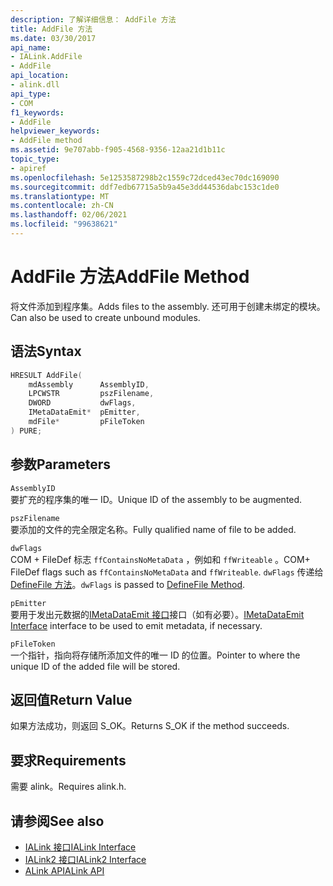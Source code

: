 ```yaml
---
description: 了解详细信息： AddFile 方法
title: AddFile 方法
ms.date: 03/30/2017
api_name:
- IALink.AddFile
- AddFile
api_location:
- alink.dll
api_type:
- COM
f1_keywords:
- AddFile
helpviewer_keywords:
- AddFile method
ms.assetid: 9e707abb-f905-4568-9356-12aa21d1b11c
topic_type:
- apiref
ms.openlocfilehash: 5e1253587298b2c1559c72dced43ec70dc169090
ms.sourcegitcommit: ddf7edb67715a5b9a45e3dd44536dabc153c1de0
ms.translationtype: MT
ms.contentlocale: zh-CN
ms.lasthandoff: 02/06/2021
ms.locfileid: "99638621"
---
```

# <a name="addfile-method"></a><span data-ttu-id="955e0-103">AddFile 方法</span><span class="sxs-lookup"><span data-stu-id="955e0-103">AddFile Method</span></span>

<span data-ttu-id="955e0-104">将文件添加到程序集。</span><span class="sxs-lookup"><span data-stu-id="955e0-104">Adds files to the assembly.</span></span> <span data-ttu-id="955e0-105">还可用于创建未绑定的模块。</span><span class="sxs-lookup"><span data-stu-id="955e0-105">Can also be used to create unbound modules.</span></span>  
  
## <a name="syntax"></a><span data-ttu-id="955e0-106">语法</span><span class="sxs-lookup"><span data-stu-id="955e0-106">Syntax</span></span>  
  
```cpp  
HRESULT AddFile(  
    mdAssembly      AssemblyID,  
    LPCWSTR         pszFilename,  
    DWORD           dwFlags,  
    IMetaDataEmit*  pEmitter,  
    mdFile*         pFileToken  
) PURE;  
```  
  
## <a name="parameters"></a><span data-ttu-id="955e0-107">参数</span><span class="sxs-lookup"><span data-stu-id="955e0-107">Parameters</span></span>  

 `AssemblyID`  
 <span data-ttu-id="955e0-108">要扩充的程序集的唯一 ID。</span><span class="sxs-lookup"><span data-stu-id="955e0-108">Unique ID of the assembly to be augmented.</span></span>  
  
 `pszFilename`  
 <span data-ttu-id="955e0-109">要添加的文件的完全限定名称。</span><span class="sxs-lookup"><span data-stu-id="955e0-109">Fully qualified name of file to be added.</span></span>  
  
 `dwFlags`  
 <span data-ttu-id="955e0-110">COM + FileDef 标志 `ffContainsNoMetaData` ，例如和 `ffWriteable` 。</span><span class="sxs-lookup"><span data-stu-id="955e0-110">COM+ FileDef flags such as `ffContainsNoMetaData` and `ffWriteable`.</span></span> <span data-ttu-id="955e0-111">`dwFlags` 传递给 [DefineFile 方法](../metadata/imetadataassemblyemit-definefile-method.md)。</span><span class="sxs-lookup"><span data-stu-id="955e0-111">`dwFlags` is passed to [DefineFile Method](../metadata/imetadataassemblyemit-definefile-method.md).</span></span>  
  
 `pEmitter`  
 <span data-ttu-id="955e0-112">要用于发出元数据的[IMetaDataEmit 接口](../metadata/imetadataemit-interface.md)接口（如有必要）。</span><span class="sxs-lookup"><span data-stu-id="955e0-112">[IMetaDataEmit Interface](../metadata/imetadataemit-interface.md) interface to be used to emit metadata, if necessary.</span></span>  
  
 `pFileToken`  
 <span data-ttu-id="955e0-113">一个指针，指向将存储所添加文件的唯一 ID 的位置。</span><span class="sxs-lookup"><span data-stu-id="955e0-113">Pointer to where the unique ID of the added file will be stored.</span></span>  
  
## <a name="return-value"></a><span data-ttu-id="955e0-114">返回值</span><span class="sxs-lookup"><span data-stu-id="955e0-114">Return Value</span></span>  

 <span data-ttu-id="955e0-115">如果方法成功，则返回 S_OK。</span><span class="sxs-lookup"><span data-stu-id="955e0-115">Returns S_OK if the method succeeds.</span></span>  
  
## <a name="requirements"></a><span data-ttu-id="955e0-116">要求</span><span class="sxs-lookup"><span data-stu-id="955e0-116">Requirements</span></span>  

 <span data-ttu-id="955e0-117">需要 alink。</span><span class="sxs-lookup"><span data-stu-id="955e0-117">Requires alink.h.</span></span>  
  
## <a name="see-also"></a><span data-ttu-id="955e0-118">请参阅</span><span class="sxs-lookup"><span data-stu-id="955e0-118">See also</span></span>

- [<span data-ttu-id="955e0-119">IALink 接口</span><span class="sxs-lookup"><span data-stu-id="955e0-119">IALink Interface</span></span>](ialink-interface.md)
- [<span data-ttu-id="955e0-120">IALink2 接口</span><span class="sxs-lookup"><span data-stu-id="955e0-120">IALink2 Interface</span></span>](ialink2-interface.md)
- [<span data-ttu-id="955e0-121">ALink API</span><span class="sxs-lookup"><span data-stu-id="955e0-121">ALink API</span></span>](index.md)
